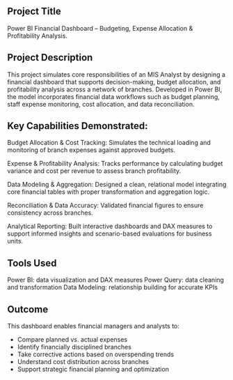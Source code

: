 ## Project Title
Power BI Financial Dashboard – Budgeting, Expense Allocation & Profitability Analysis.

## Project Description
This project simulates core responsibilities of an MIS Analyst by designing a financial dashboard that supports decision-making, budget allocation, and profitability analysis across a network of branches. Developed in Power BI, the model incorporates financial data workflows such as budget planning, staff expense monitoring, cost allocation, and data reconciliation.

## Key Capabilities Demonstrated:
Budget Allocation & Cost Tracking:
Simulates the technical loading and monitoring of branch expenses against approved budgets.

Expense & Profitability Analysis:
Tracks performance by calculating budget variance and cost per revenue to assess branch profitability.

Data Modeling & Aggregation:
Designed a clean, relational model integrating core financial tables with proper transformation and aggregation logic.

Reconciliation & Data Accuracy:
Validated financial figures to ensure consistency across branches.

Analytical Reporting:
Built interactive dashboards and DAX measures to support informed insights and scenario-based evaluations for business units.

## Tools Used

Power BI: data visualization and DAX measures
Power Query: data cleaning and transformation
Data Modeling: relationship building for accurate KPIs

## Outcome

This dashboard enables financial managers and analysts to:
- Compare planned vs. actual expenses
- Identify financially disciplined branches
- Take corrective actions based on overspending trends
- Understand cost distribution across branches
- Support strategic financial planning and optimization
